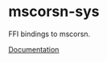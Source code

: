 # mscorsn-sys #
FFI bindings to mscorsn.

[Documentation](https://retep998.github.io/doc/mscorsn-sys/)
